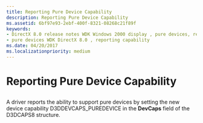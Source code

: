 ```yaml
---
title: Reporting Pure Device Capability
description: Reporting Pure Device Capability
ms.assetid: 6bf97e93-2ebf-400f-8321-08268c21f89f
keywords:
- DirectX 8.0 release notes WDK Windows 2000 display , pure devices, reporting capability
- pure devices WDK DirectX 8.0 , reporting capability
ms.date: 04/20/2017
ms.localizationpriority: medium
---
```


# Reporting Pure Device Capability


## <span id="ddk_reporting_pure_device_capability_gg"></span><span id="DDK_REPORTING_PURE_DEVICE_CAPABILITY_GG"></span>


A driver reports the ability to support pure devices by setting the new device capability D3DDEVCAPS\_PUREDEVICE in the **DevCaps** field of the D3DCAPS8 structure.

 

 





